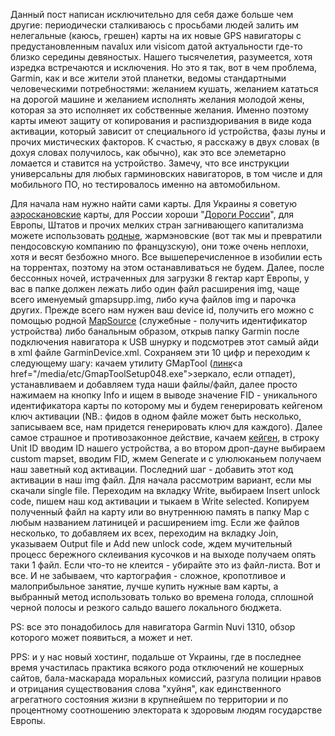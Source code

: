 Данный пост написан исключительно для себя даже больше чем другие: периодически сталкиваюсь с просьбами людей залить им нелегальные (каюсь, грешен) карты на их новые GPS навигаторы с предустановленным navalux или visicom датой актуальности где-то близко середины девяностых. Нашего тысячелетия, разумеется, хотя изредка встречаются и исключения. Но это я так, вот в чем проблема, Garmin, как и все жители этой планетки, ведомы стандартными человеческими потребностями: желанием кушать, желанием кататься на дорогой машине и желанием исполнять желания молодой жены, которая за это исполняет их собственные желания. Именно поэтому карты имеют защиту от копирования и распиздюривания в виде кода активации, который зависит от специального id устройства, фазы луны и прочих мистических факторов. К счастью, я расскажу в двух словах (в дохуя словах получилось, как обычно), как это все элеметарно ломается и ставится на устройство. Замечу, что все инструкции универсальны для любых гарминовских навигаторов, в том числе и для мобильного ПО, но тестировалось именно на автомобильном.<p></p><p>Для начала нам нужно найти сами карты. Для Украины я советую <a href="http://www.garmin.com.ua/">аэроскановские</a> карты, для России хороши "<a href="http://www.navicom.ru/">Дороги России</a>", для Европы, Штатов и прочих мелких стран загнивающего капитализма можете использовать <a href="http://www.garmin.com/garmin/cms/us/maps">родные</a>, жармэновские (вот так мы и превратили пендосовскую компанию по французскую), они тоже очень неплохи, хотя и весят безбожно много. Все вышеперечисленное в изобилии есть на торрентах, поэтому на этом останавливаться не будем. Далее, после бессонных ночей, истраченных для загрузки 8 гектар карт Европы, у вас в папке должен лежать либо один файл расширения img, чаще всего именуемый gmapsupp.img, либо куча файлов img и парочка других. Прежде всего нам нужен ваш device id, получить его можно с помощью родной <a href="http://www8.garmin.com/support/download_details.jsp?id=209">MapSource</a> (служебные - получить идентификатор устройства) либо банальным образом, открыв папку Garmin после подключения навигатора к USB шнурку и подсмотрев этот самый айди в xml файле GarminDevice.xml. Сохраняем эти 10 цифр и переходим к следующему шагу: качаем утилиту GMapTool (<a href="www.anpo.republika.pl/download.html#gmaptool">линк</a>\<a href="/media/etc/GmapToolSetup048.exe">зеркало</a>, если отпадет), устанавливаем и добавляем туда наши файлы/файл, далее просто нажимаем на кнопку Info и ищем в выводе значение FID - уникального идентификатора карты по которому мы и будем генерировать кейгеном ключ активации (NB.: фидов в одном файле может быть несколько, записываем все, нам придется генерировать ключ для каждого). Далее самое страшное и противозаконное действие, качаем <a href="http://dl.dropbox.com/u/1665688/garmin_kgen_1.5.exe">кейген</a>, в строку Unit ID вводим ID нашего устройства, а во втором дроп-дауне выбираем custom mapset, вводим FID, жмем Generate и с улюлюканьем получаем наш заветный код активации. Последний шаг - добавить этот код активации в наш img файл. Для начала рассмотрим вариант, если мы скачали single file. Переходим на вкладку Write, выбираем Insert unloсk code, пишем наш код активации и тыкаем в Write selected. Копируем полученный файл на карту или во внутреннюю память в папку Map с любым названием латиницей и расширением img. Если же файлов несколько, то добавляем их всех, переходим на вкладку Join, указываем Output file и Add new unlock code, ждем мучительный процесс бережного склеивания кусочков и на выходе получаем опять таки 1 файл. Если что-то не клеится - убирайте это из файл-листа. Вот и все. И не забываем, что картография - сложное, кропотливое и малоприбыльное занятие, лучше купить нужные вам карты, а выбранный метод использовать только во времена голода, сплошной черной полосы и резкого сальдо вашего локального бюджета.</p><p></p><p>PS: все это понадобилось для навигатора Garmin Nuvi 1310, обзор которого может появиться, а может и нет.</p><p></p><p>PPS: и у нас новый хостинг, подальше от Украины, где в последнее время участилась практика всякого рода отключений не кошерных сайтов, бала-маскарада моральных комиссий, разгула полиции нравов и отрицания существования слова "хуйня", как единственного агрегатного состояния жизни в крупнейшем по территории и по процентному соотношению электората к здоровым людям государстве Европы.</p>